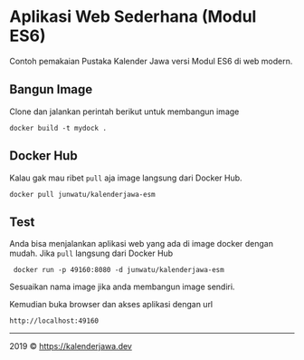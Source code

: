 # Aplikasi Web Sederhana (Modul ES6)

Contoh pemakaian Pustaka Kalender Jawa versi Modul ES6 di web modern.

## Bangun Image
Clone dan jalankan perintah berikut untuk membangun image

```
docker build -t mydock .
```


## Docker Hub
Kalau gak mau ribet `pull` aja image langsung dari Docker Hub.

```
docker pull junwatu/kalenderjawa-esm
```

## Test
Anda bisa menjalankan aplikasi web yang ada di image docker dengan mudah. Jika `pull` langsung dari Docker Hub

```
 docker run -p 49160:8080 -d junwatu/kalenderjawa-esm
```

Sesuaikan nama image jika anda membangun image sendiri.

Kemudian buka browser dan akses aplikasi dengan url

```http://localhost:49160```

---

2019 © https://kalenderjawa.dev
